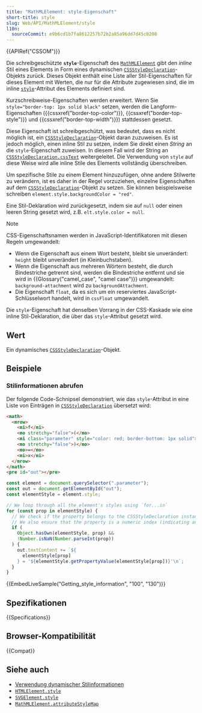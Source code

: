 ```yaml
---
title: "MathMLElement: style-Eigenschaft"
short-title: style
slug: Web/API/MathMLElement/style
l10n:
  sourceCommit: e9b6cd1b7fa8612257b72b2a85a96dd7d45c0200
---
```


{{APIRef("CSSOM")}}

Die schreibgeschützte **`style`**-Eigenschaft des [`MathMLElement`](/de/docs/Web/API/MathMLElement) gibt den _inline_ Stil eines Elements in Form eines dynamischen [`CSSStyleDeclaration`](/de/docs/Web/API/CSSStyleDeclaration)-Objekts zurück. Dieses Objekt enthält eine Liste aller Stil-Eigenschaften für dieses Element mit Werten, die nur für die Attribute zugewiesen sind, die im inline [`style`](/de/docs/Web/HTML/Reference/Global_attributes/style)-Attribut des Elements definiert sind.

Kurzschreibweise-Eigenschaften werden erweitert. Wenn Sie `style="border-top: 1px solid black"` setzen, werden die Langform-Eigenschaften ({{cssxref("border-top-color")}}, {{cssxref("border-top-style")}} und {{cssxref("border-top-width")}}) stattdessen gesetzt.

Diese Eigenschaft ist schreibgeschützt, was bedeutet, dass es nicht möglich ist, ein [`CSSStyleDeclaration`](/de/docs/Web/API/CSSStyleDeclaration)-Objekt daran zuzuweisen. Es ist jedoch möglich, einen inline Stil zu setzen, indem Sie direkt einen _String_ an die `style`-Eigenschaft zuweisen. In diesem Fall wird der String an [`CSSStyleDeclaration.cssText`](/de/docs/Web/API/CSSStyleDeclaration/cssText) weitergeleitet. Die Verwendung von `style` auf diese Weise wird alle inline Stile des Elements vollständig überschreiben.

Um spezifische Stile zu einem Element hinzuzufügen, ohne andere Stilwerte zu verändern, ist es daher in der Regel vorzuziehen, einzelne Eigenschaften auf dem [`CSSStyleDeclaration`](/de/docs/Web/API/CSSStyleDeclaration)-Objekt zu setzen. Sie können beispielsweise schreiben `element.style.backgroundColor = "red"`.

Eine Stil-Deklaration wird zurückgesetzt, indem sie auf `null` oder einen leeren String gesetzt wird, z.B. `elt.style.color = null`.

> [!NOTE]
> CSS-Eigenschaftsnamen werden in JavaScript-Identifikatoren mit diesen Regeln umgewandelt:
>
> - Wenn die Eigenschaft aus einem Wort besteht, bleibt sie unverändert: `height` bleibt unverändert (in Kleinbuchstaben).
> - Wenn die Eigenschaft aus mehreren Wörtern besteht, die durch Bindestriche getrennt sind, werden die Bindestriche entfernt und sie wird in {{Glossary("camel_case", "camel case")}} umgewandelt: `background-attachment` wird zu `backgroundAttachment`.
> - Die Eigenschaft `float`, da es sich um ein reserviertes JavaScript-Schlüsselwort handelt, wird in `cssFloat` umgewandelt.
>
> Die `style`-Eigenschaft hat denselben Vorrang in der CSS-Kaskade wie eine inline Stil-Deklaration, die über das `style`-Attribut gesetzt wird.

## Wert

Ein dynamisches [`CSSStyleDeclaration`](/de/docs/Web/API/CSSStyleDeclaration)-Objekt.

## Beispiele

### Stilinformationen abrufen

Der folgende Code-Schnipsel demonstriert, wie das `style`-Attribut in eine Liste von Einträgen in [`CSSStyleDeclaration`](/de/docs/Web/API/CSSStyleDeclaration) übersetzt wird:

```html
<math>
  <mrow>
    <mi>f</mi>
    <mo stretchy="false">(</mo>
    <mi class="parameter" style="color: red; border-bottom: 1px solid">x</mi>
    <mo stretchy="false">)</mo>
    <mo>=</mo>
    <mi>x</mi>
  </mrow>
</math>
<pre id="out"></pre>
```

```js
const element = document.querySelector(".parameter");
const out = document.getElementById("out");
const elementStyle = element.style;

// We loop through all the element's styles using `for...in`
for (const prop in elementStyle) {
  // We check if the property belongs to the CSSStyleDeclaration instance
  // We also ensure that the property is a numeric index (indicating an inline style)
  if (
    Object.hasOwn(elementStyle, prop) &&
    !Number.isNaN(Number.parseInt(prop))
  ) {
    out.textContent += `${
      elementStyle[prop]
    } = '${elementStyle.getPropertyValue(elementStyle[prop])}'\n`;
  }
}
```

{{EmbedLiveSample("Getting_style_information", "100", "130")}}

## Spezifikationen

{{Specifications}}

## Browser-Kompatibilität

{{Compat}}

## Siehe auch

- [Verwendung dynamischer Stilinformationen](/de/docs/Web/API/CSS_Object_Model/Using_dynamic_styling_information)
- [`HTMLElement.style`](/de/docs/Web/API/HTMLElement/style)
- [`SVGElement.style`](/de/docs/Web/API/SVGElement/style)
- [`MathMLElement.attributeStyleMap`](/de/docs/Web/API/MathMLElement/attributeStyleMap)
